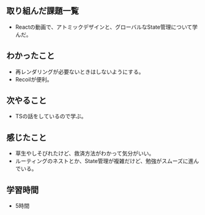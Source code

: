## 取り組んだ課題一覧
- Reactの動画で、アトミックデザインと、グローバルなState管理について学んだ。

## わかったこと
- 再レンダリングが必要ないときはしないようにする。
- Recoilが便利。

## 次やること
- TSの話をしているので学ぶ。

## 感じたこと
- 草生やしそびれたけど、救済方法がわかって気分がいい。
- ルーティングのネストとか、State管理が複雑だけど、勉強がスムーズに進んでいる。

## 学習時間
- 5時間